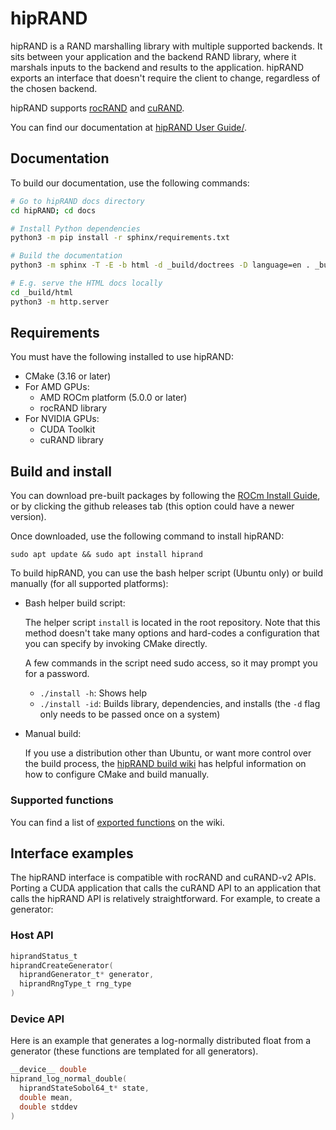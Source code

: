 # hipRAND

hipRAND is a RAND marshalling library with multiple supported backends. It sits between your
application and the backend RAND library, where it marshals inputs to the backend and results to the
application. hipRAND exports an interface that doesn't require the client to change, regardless of the
chosen backend.

hipRAND supports [rocRAND](https://github.com/ROCm/rocRAND) and
[cuRAND](https://developer.nvidia.com/curand).

You can find our documentation at
[hipRAND User Guide/](https://rocm.docs.amd.com/projects/hipRAND/en/latest/).

## Documentation

To build our documentation, use the following commands:

```bash
# Go to hipRAND docs directory
cd hipRAND; cd docs

# Install Python dependencies
python3 -m pip install -r sphinx/requirements.txt

# Build the documentation
python3 -m sphinx -T -E -b html -d _build/doctrees -D language=en . _build/html

# E.g. serve the HTML docs locally
cd _build/html
python3 -m http.server
```

## Requirements

You must have the following installed to use hipRAND:

* CMake (3.16 or later)
* For AMD GPUs:
  * AMD ROCm platform (5.0.0 or later)
  * rocRAND library
* For NVIDIA GPUs:
  * CUDA Toolkit
  * cuRAND library

## Build and install

You can download pre-built packages by following the [ROCm Install Guide](https://rocm.docs.amd.com/projects/install-on-linux/en/latest/how-to/native-install/index.html),
or by clicking the github releases tab (this option could have a newer version).

Once downloaded, use the following command to install hipRAND:

`sudo apt update && sudo apt install hiprand`

To build hipRAND, you can use the bash helper script (Ubuntu only) or build manually (for all
supported platforms):

* Bash helper build script:

  The helper script `install` is located in the root repository. Note that this method doesn't take many
  options and hard-codes a configuration that you can specify by invoking CMake directly.

  A few commands in the script need sudo access, so it may prompt you for a password.

  * `./install -h`: Shows help
  * `./install -id`: Builds library, dependencies, and installs (the `-d` flag only needs to be passed once on
    a system)

* Manual build:

  If you use a distribution other than Ubuntu, or want more control over the build process, the
  [hipRAND build wiki](https://github.com/ROCm/hipRAND/wiki/Build) has helpful
  information on how to configure CMake and build manually.

### Supported functions

You can find a list of
[exported functions](https://github.com/ROCm/hipRAND/wiki/Exported-functions) on
the wiki.

## Interface examples

The hipRAND interface is compatible with rocRAND and cuRAND-v2 APIs. Porting a CUDA application
that calls the cuRAND API to an application that calls the hipRAND API is relatively straightforward. For
example, to create a generator:

### Host API

```c
hiprandStatus_t
hiprandCreateGenerator(
  hiprandGenerator_t* generator,
  hiprandRngType_t rng_type
)
```

### Device API

Here is an example that generates a log-normally distributed float from a generator (these functions
are templated for all generators).

```c
__device__ double
hiprand_log_normal_double(
  hiprandStateSobol64_t* state,
  double mean,
  double stddev
)
```
